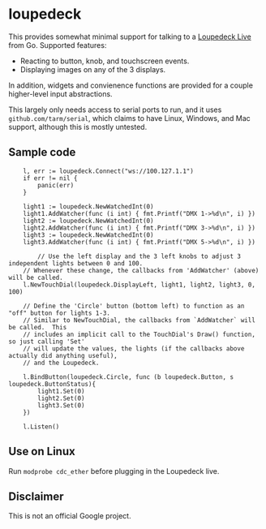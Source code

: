 # loupedeck

This provides somewhat minimal support for talking to a [Loupedeck
Live](https://loupedeck.com/us/products/loupedeck-live/) from Go.
Supported features:

- Reacting to button, knob, and touchscreen events.
- Displaying images on any of the 3 displays.

In addition, widgets and convienence functions are provided for a
couple higher-level input abstractions.

This largely only needs access to serial ports to run, and it uses
`github.com/tarm/serial`, which claims to have Linux, Windows, and Mac
support, although this is mostly untested.

## Sample code

```
	l, err := loupedeck.Connect("ws://100.127.1.1")
	if err != nil {
		panic(err)
	}

	light1 := loupedeck.NewWatchedInt(0)
	light1.AddWatcher(func (i int) { fmt.Printf("DMX 1->%d\n", i) })
	light2 := loupedeck.NewWatchedInt(0)
	light2.AddWatcher(func (i int) { fmt.Printf("DMX 3->%d\n", i) })
	light3 := loupedeck.NewWatchedInt(0)
	light3.AddWatcher(func (i int) { fmt.Printf("DMX 5->%d\n", i) })

        // Use the left display and the 3 left knobs to adjust 3 independent lights between 0 and 100.
	// Whenever these change, the callbacks from 'AddWatcher' (above) will be called.
	l.NewTouchDial(loupedeck.DisplayLeft, light1, light2, light3, 0, 100)
	
	// Define the 'Circle' button (bottom left) to function as an "off" button for lights 1-3.
	// Similar to NewTouchDial, the callbacks from `AddWatcher` will be called.  This
	// includes an implicit call to the TouchDial's Draw() function, so just calling 'Set'
	// will update the values, the lights (if the callbacks above actually did anything useful),
	// and the Loupedeck.
	
	l.BindButton(loupedeck.Circle, func (b loupedeck.Button, s loupedeck.ButtonStatus){
		light1.Set(0)
		light2.Set(0)
		light3.Set(0)
	})
		
	l.Listen()
```

## Use on Linux

Run `modprobe cdc_ether` before plugging in the Loupedeck live.

## Disclaimer

This is not an official Google project.

